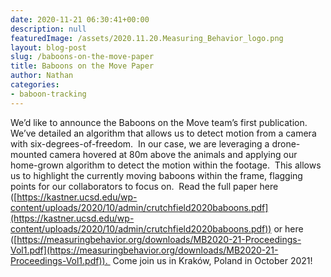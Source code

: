 ```yaml
---
date: 2020-11-21 06:30:41+00:00
description: null
featuredImage: /assets/2020.11.20.Measuring_Behavior_logo.png
layout: blog-post
slug: /baboons-on-the-move-paper
title: Baboons on the Move Paper
author: Nathan
categories:
- baboon-tracking
---
```





We’d like to announce the Baboons on the Move team’s first publication.  We’ve detailed an algorithm that allows us to detect motion from a camera with six-degrees-of-freedom.  In our case, we are leveraging a drone-mounted camera hovered at 80m above the animals and applying our home-grown algorithm to detect the motion within the footage.  This allows us to highlight the currently moving baboons within the frame, flagging points for our collaborators to focus on.  Read the full paper here ([https://kastner.ucsd.edu/wp-content/uploads/2020/10/admin/crutchfield2020baboons.pdf](https://kastner.ucsd.edu/wp-content/uploads/2020/10/admin/crutchfield2020baboons.pdf)) or here ([https://measuringbehavior.org/downloads/MB2020-21-Proceedings-Vol1.pdf](https://measuringbehavior.org/downloads/MB2020-21-Proceedings-Vol1.pdf)).  Come join us in Kraków, Poland in October 2021!







